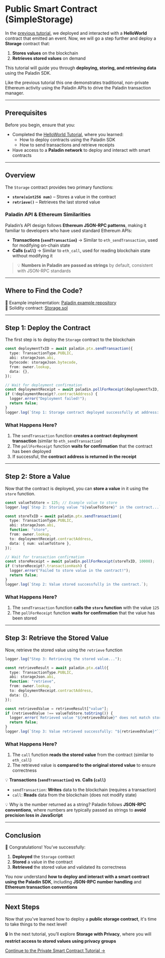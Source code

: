 # Public Smart Contract (SimpleStorage)

In the [previous tutorial](./hello-world.md), we deployed and interacted with a **HelloWorld** contract that emitted an event. Now, we will go a step further and deploy a **Storage** contract that:

1. **Stores values** on the blockchain
2. **Retrieves stored values** on demand

This tutorial will guide you through **deploying, storing, and retrieving data** using the Paladin SDK.

Like the previous tutorial this one demonstrates traditional, non-private Ethereum activity using the Paladin APIs to drive the Paladin transaction manager.

---

## Prerequisites

Before you begin, ensure that you:  

- Completed the [HelloWorld Tutorial](./hello-world.md), where you learned:  
   - How to deploy contracts using the Paladin SDK
   - How to send transactions and retrieve receipts
- Have access to a **Paladin network** to deploy and interact with smart contracts

---

## Overview

The `Storage` contract provides two primary functions:  

- **`store(uint256 num)`** – Stores a value in the contract
- **`retrieve()`** – Retrieves the last stored value

### Paladin API & Ethereum Similarities
Paladin’s API design follows **Ethereum JSON-RPC patterns**, making it familiar to developers who have used standard Ethereum APIs:  
- **Transactions (`sendTransaction`)** → Similar to `eth_sendTransaction`, used for modifying on-chain state
- **Calls (`call`)** → Similar to `eth_call`, used for reading blockchain state without modifying it

> 💡 **Numbers in Paladin are passed as strings** by default, consistent with JSON-RPC standards

---

## Where to Find the Code?

🔹 Example implementation: [Paladin example repository](https://github.com/LFDT-Paladin/paladin/blob/main/examples/public-storage)  
🔹 Solidity contract: [Storage.sol](https://github.com/LFDT-Paladin/paladin/blob/main/solidity/contracts/tutorials/Storage.sol)  

---

## Step 1: Deploy the Contract

The first step is to deploy the `Storage` contract to the blockchain

```typescript
const deploymentTxID = await paladin.ptx.sendTransaction({
  type: TransactionType.PUBLIC,
  abi: storageJson.abi,
  bytecode: storageJson.bytecode,
  from: owner.lookup,
  data: {},
});

// Wait for deployment confirmation
const deploymentReceipt = await paladin.pollForReceipt(deploymentTxID, 10000);
if (!deploymentReceipt?.contractAddress) {
  logger.error("Deployment failed!");
  return false;
}
logger.log(`Step 1: Storage contract deployed successfully at address: ${deploymentReceipt.contractAddress}`);
```

### What Happens Here?
1. The `sendTransaction` function **creates a contract deployment transaction** (similar to `eth_sendTransaction`)
2. The `pollForReceipt` function **waits for confirmation** that the contract has been deployed
3. If successful, the **contract address is returned in the receipt**

---

## Step 2: Store a Value

Now that the contract is deployed, you can **store a value** in it using the `store` function.

```typescript
const valueToStore = 125; // Example value to store
logger.log(`Step 2: Storing value "${valueToStore}" in the contract...`);

const storeTxID = await paladin.ptx.sendTransaction({
  type: TransactionType.PUBLIC,
  abi: storageJson.abi,
  function: "store",
  from: owner.lookup,
  to: deploymentReceipt.contractAddress,
  data: { num: valueToStore },
});

// Wait for transaction confirmation
const storeReceipt = await paladin.pollForReceipt(storeTxID, 10000);
if (!storeReceipt?.transactionHash) {
  logger.error("Failed to store value in the contract!");
  return false;
}
logger.log(`Step 2: Value stored successfully in the contract.`);
```

### What Happens Here?
1. The `sendTransaction` function **calls the `store` function** with the value `125`
2. The `pollForReceipt` function **waits for confirmation** that the value has been stored

---

## Step 3: Retrieve the Stored Value

Now, retrieve the stored value using the `retrieve` function

```typescript
logger.log("Step 3: Retrieving the stored value...");

const retrieveResult = await paladin.ptx.call({
  type: TransactionType.PUBLIC,
  abi: storageJson.abi,
  function: "retrieve",
  from: owner.lookup,
  to: deploymentReceipt.contractAddress,
  data: {},
});

const retrievedValue = retrieveResult["value"];
if (retrievedValue !== valueToStore.toString()) {
  logger.error(`Retrieved value "${retrievedValue}" does not match stored value "${valueToStore}"!`);
  return false;
}
logger.log(`Step 3: Value retrieved successfully: "${retrievedValue}"`);
```

### What Happens Here?
1. The `call` function **reads the stored value** from the contract (similar to `eth_call`)
2. The retrieved value is **compared to the original stored value** to ensure correctness

💡 **Transactions (`sendTransaction`) vs. Calls (`call`)**  
- `sendTransaction`: **Writes** data to the blockchain (requires a transaction)
- `call`: **Reads** data from the blockchain (does not modify state)

💡 Why is the number returned as a string?
Paladin follows **JSON-RPC conventions**, where numbers are typically passed as strings to **avoid precision loss in JavaScript**

---

## Conclusion

🎉 Congratulations! You’ve successfully:

1. **Deployed** the `Storage` contract
2. **Stored** a value in the contract
3. **Retrieved** the stored value and validated its correctness

You now understand **how to deploy and interact with a smart contract using the Paladin SDK**, including **JSON-RPC number handling** and **Ethereum transaction conventions**

---

## Next Steps

Now that you've learned how to deploy a **public storage contract**, it's time to take things to the next level!  

🔒 In the next tutorial, you’ll explore **Storage with Privacy**, where you will **restrict access to stored values using privacy groups**

[Continue to the Private Smart Contract Tutorial →](./private-storage.md)